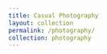 ```yaml
---
title: Casual Photography
layout: collection
permalink: /photography/
collection: photography
---
```

